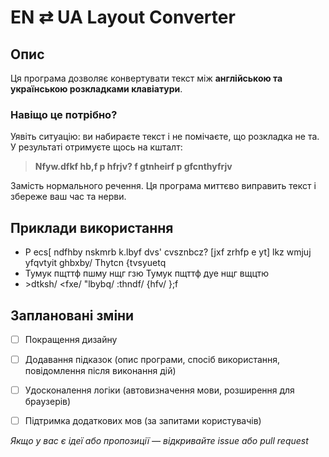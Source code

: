 # EN ⇄ UA Layout Converter

##  Опис
Ця програма дозволяє конвертувати текст між **англійською та українською розкладками клавіатури**.

###  Навіщо це потрібно?
Уявіть ситуацію: ви набираєте текст і не помічаєте, що розкладка не та. У результаті отримуєте щось на кшталт:

> **Nfyw.dfkf hb,f p hfrjv? f gtnheirf p gfcnthyfrjv**  

Замість нормального речення.
Ця програма миттєво виправить текст і збереже ваш час та нерви.

##  Приклади використання

- P ecs[ ndfhby nskmrb k.lbyf dvs' cvsznbcz? [jxf zrhfp e yt] lkz wmjuj yfqvtyit ghbxby/ Thytcn {tvsyuetq
- Тумук пщттф пшму нщг гзю Тумук пщттф дуе нщг вщцтю
- \>dtksh/ <fxe/ "lbybq/ :thndf/ {hfv/ };f

## Заплановані зміни
- [ ] Покращення дизайну
- [ ] Додавання підказок (опис програми, спосіб використання, повідомлення після виконання дій)
- [ ] Удосконалення логіки (автовизначення мови, розширення для браузерів)
- [ ] Підтримка додаткових мов (за запитами користувачів)


_Якщо у вас є ідеї або пропозиції — відкривайте issue або pull request_
